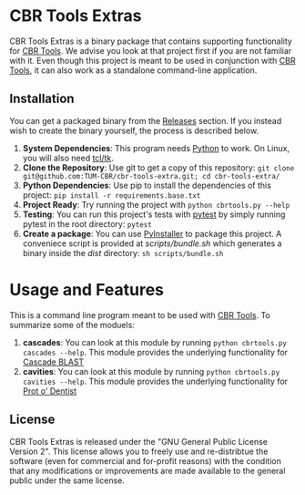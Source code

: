 # CBR Tools Extras

CBR Tools Extras is a binary package that contains supporting functionality for [CBR Tools](https://github.com/TUM-CBR/pymol-plugins). We advise you look at that project first if you are not familiar with it. Even though this project is meant to be used in conjunction with [CBR Tools](https://github.com/TUM-CBR/pymol-plugins), it can also work as a standalone command-line application.


## Installation

You can get a packaged binary from the [Releases](https://github.com/TUM-CBR/cbr-tools-extra/releases) section. If you instead wish to create the binary yourself, the process is described below.

1. **System Dependencies**: This program needs [Python](https://www.python.org/) to work. On Linux, you will also need [tcl/tk](https://tcl.tk/doc/).
2. **Clone the Repository**: Use git to get a copy of this repository: `git clone git@github.com:TUM-CBR/cbr-tools-extra.git; cd cbr-tools-extra/`
3. **Python Dependencies**: Use pip to install the dependencies of this project: `pip install -r requirements.base.txt`
4. **Project Ready**: Try running the project with `python cbrtools.py --help`
5. **Testing**: You can run this project's tests with [pytest](https://docs.pytest.org/en/8.0.x/contents.html) by simply running pytest in the root directory: `pytest`
6. **Create a package**: You can use [PyInstaller](https://pyinstaller.org/en/stable/) to package this project. A conveniece script is provided at _scripts/bundle.sh_ which generates a binary inside the _dist_ directory: `sh scripts/bundle.sh`

# Usage and Features

This is a command line program meant to be used with [CBR Tools](https://github.com/TUM-CBR/). To summarize some of the moduels:

1. **cascades**: You can look at this module by running `python cbrtools.py cascades --help`. This module provides the underlying functionality for [Cascade BLAST](https://github.com/TUM-CBR/pymol-plugins/wiki/Cascade-BLAST)
2. **cavities**: You can look at this module by running `python cbrtools.py cavities --help`. This module provides the underlying functionality for [Prot o' Dentist](https://github.com/TUM-CBR/pymol-plugins/wiki/Prot-o'-Dentist)

## License

CBR Tools Extras is released under the "GNU General Public License Version 2". This license allows you to freely use and re-distribtue the software (even for commercial and for-profit reasons) with the condition that any modifications or improvements are made available to the general public under the same license.

